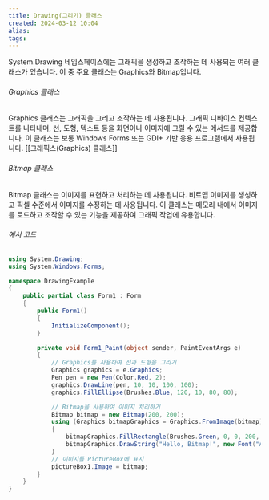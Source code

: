 ```yaml
---
title: Drawing(그리기) 클래스
created: 2024-03-12 10:04
alias:
tags:
---
```

System.Drawing 네임스페이스에는 그래픽을 생성하고 조작하는 데 사용되는 여러 클래스가 있습니다. 
이 중 주요 클래스는 Graphics와 Bitmap입니다.

###### Graphics 클래스 

Graphics 클래스는 그래픽을 그리고 조작하는 데 사용됩니다. 
그래픽 디바이스 컨텍스트를 나타내며, 선, 도형, 텍스트 등을 화면이나 이미지에 그릴 수 있는 메서드를 제공합니다. 
이 클래스는 보통 Windows Forms 또는 GDI+ 기반 응용 프로그램에서 사용됩니다.
[[그래픽스(Graphics) 클래스]]
###### Bitmap 클래스

Bitmap 클래스는 이미지를 표현하고 처리하는 데 사용됩니다. 
비트맵 이미지를 생성하고 픽셀 수준에서 이미지를 수정하는 데 사용됩니다. 
이 클래스는 메모리 내에서 이미지를 로드하고 조작할 수 있는 기능을 제공하여 그래픽 작업에 유용합니다.

###### 예시 코드

```csharp
using System.Drawing;
using System.Windows.Forms;

namespace DrawingExample
{
    public partial class Form1 : Form
    {
        public Form1()
        {
            InitializeComponent();
        }

        private void Form1_Paint(object sender, PaintEventArgs e)
        {
            // Graphics를 사용하여 선과 도형을 그리기
            Graphics graphics = e.Graphics;
            Pen pen = new Pen(Color.Red, 2);
            graphics.DrawLine(pen, 10, 10, 100, 100);
            graphics.FillEllipse(Brushes.Blue, 120, 10, 80, 80);

            // Bitmap을 사용하여 이미지 처리하기
            Bitmap bitmap = new Bitmap(200, 200);
            using (Graphics bitmapGraphics = Graphics.FromImage(bitmap))
            {
                bitmapGraphics.FillRectangle(Brushes.Green, 0, 0, 200, 200);
                bitmapGraphics.DrawString("Hello, Bitmap!", new Font("Arial", 12), Brushes.Black, new PointF(10, 10));
            }
            // 이미지를 PictureBox에 표시
            pictureBox1.Image = bitmap;
        }
    }
}
```


